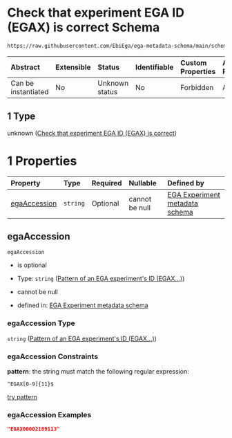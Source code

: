 # Check that experiment EGA ID (EGAX) is correct Schema

```txt
https://raw.githubusercontent.com/EbiEga/ega-metadata-schema/main/schemas/EGA.experiment.json#/properties/objectId/allOf/1
```



| Abstract            | Extensible | Status         | Identifiable | Custom Properties | Additional Properties | Access Restrictions | Defined In                                                                           |
| :------------------ | :--------- | :------------- | :----------- | :---------------- | :-------------------- | :------------------ | :----------------------------------------------------------------------------------- |
| Can be instantiated | No         | Unknown status | No           | Forbidden         | Allowed               | none                | [EGA.experiment.json\*](../../../schemas/EGA.experiment.json "open original schema") |

## 1 Type

unknown ([Check that experiment EGA ID (EGAX) is correct](ega-1-properties-objects-ids-block-allof-check-that-experiment-ega-id-egax-is-correct.md))

# 1 Properties

| Property                      | Type     | Required | Nullable       | Defined by                                                                                                                                                                                                                                 |
| :---------------------------- | :------- | :------- | :------------- | :----------------------------------------------------------------------------------------------------------------------------------------------------------------------------------------------------------------------------------------- |
| [egaAccession](#egaaccession) | `string` | Optional | cannot be null | [EGA Experiment metadata schema](ega-4-defs-pattern-of-an-ega-experiments-id-egax.md "https://raw.githubusercontent.com/EbiEga/ega-metadata-schema/main/schemas/EGA.experiment.json#/properties/objectId/allOf/1/properties/egaAccession") |

## egaAccession



`egaAccession`

*   is optional

*   Type: `string` ([Pattern of an EGA experiment's ID (EGAX...)](ega-4-defs-pattern-of-an-ega-experiments-id-egax.md))

*   cannot be null

*   defined in: [EGA Experiment metadata schema](ega-4-defs-pattern-of-an-ega-experiments-id-egax.md "https://raw.githubusercontent.com/EbiEga/ega-metadata-schema/main/schemas/EGA.experiment.json#/properties/objectId/allOf/1/properties/egaAccession")

### egaAccession Type

`string` ([Pattern of an EGA experiment's ID (EGAX...)](ega-4-defs-pattern-of-an-ega-experiments-id-egax.md))

### egaAccession Constraints

**pattern**: the string must match the following regular expression:&#x20;

```regexp
^EGAX[0-9]{11}$
```

[try pattern](https://regexr.com/?expression=%5EEGAX%5B0-9%5D%7B11%7D%24 "try regular expression with regexr.com")

### egaAccession Examples

```json
"EGAX00002189113"
```
